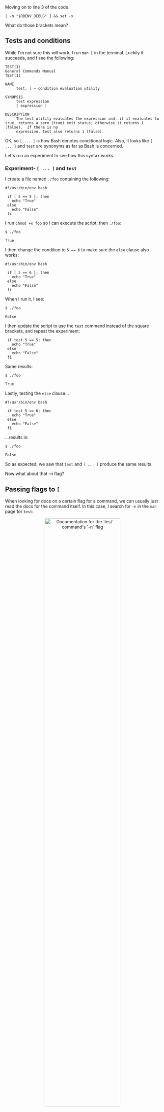 Moving on to line 3 of the code.

```
[ -n "$RBENV_DEBUG" ] && set -x
```

What do those brackets mean?

## Tests and conditions

While I'm not sure this will work, I run `man [` in the terminal.  Luckily it succeeds, and I see the following:

```
TEST(1)                                                              General Commands Manual                                                             TEST(1)

NAME
     test, [ – condition evaluation utility

SYNOPSIS
     test expression
     [ expression ]

DESCRIPTION
     The test utility evaluates the expression and, if it evaluates to true, returns a zero (true) exit status; otherwise it returns 1 (false).  If there is no
     expression, test also returns 1 (false).
```

OK, so `[ ... ]` is how Bash denotes conditional logic.  Also, it looks like `[ ... ]` and `test` are synonyms as far as Bash is concerned.

Let's run an experiment to see how this syntax works.

### Experiment- `[ ... ]` and `test`

I create a file named `./foo` containing the following:

```
#!/usr/bin/env bash

 if [ 5 == 5 ]; then
   echo "True"
 else
   echo "False"
 fi
```

I run `chmod +x foo` so I can execute the script, then `./foo`:
```
$ ./foo

True
```

I then change the condition to `5 == 6` to make sure the `else` clause also works:

```
#!/usr/bin/env bash

 if [ 5 == 6 ]; then
   echo "True"
 else
   echo "False"
 fi
```

When I run it, I see:

```
$ ./foo

False
```

I then update the script to use the `test` command instead of the square brackets, and repeat the experiment:

```
 if test 5 == 5; then
   echo "True"
 else
   echo "False"
 fi
```

Same results:

```
$ ./foo

True
```

Lastly, testing the `else` clause...

```
#!/usr/bin/env bash

 if test 5 == 6; then
   echo "True"
 else
   echo "False"
 fi
```

...results in:

```
$ ./foo

False
```

So as expected, we saw that `test` and `[ ... ]` produce the same results.

Now what about that -n flag?

## Passing flags to `[`

When looking for docs on a certain flag for a command, we can usually just read the docs for the command itself. In this case, I search for `-n` in the `man` page for `test`:

<p style="text-align: center">
  <img src="/assets/images/man-test-n.png" width="70%" alt="Documentation for the `test` command's `-n` flag">
</p>

It looks like `[ -n "$RBENV_DEBUG" ]` is `true` if the length of `"$RBENV_DEBUG"` is greater than zero (i.e. if the string is *not* empty).

Let's see if `-n` behaves the way we expect.

### Experiment- the `-n` flag

First I run the following directly in my terminal tab:

```
$ FOO='foo'

$ [ -n "$FOO" ] && echo "Hi"

"Hi"

$ [ -n "$BAR" ] && echo "Hi"

$ [ -n "" ] && echo "Hi"

```

So using the `-n` flag to test the length of `"$FOO"` resulted in printing `Hi` to the screen because `"$FOO"` has a greater-than-zero string length.  But `"$BAR"` and `""` both do not, so nothing was printed in those two cases.

This all works as expected.  Then, out of curiosity, I removed the double-quotes from `"$BAR"`:

```
$ [ -n $BAR ] && echo "Hi"
Hi
```

Removing the quotes caused `Hi` to be printed.  This was unexpected.  Since `$BAR` hadn't been set, I expected nothing to be printed to the screen.

Lastly, I removed `$BAR` entirely:

```
$ [ -n ] && echo "Hi"
Hi
```

Since I don't pass any value at all to the flag, I would expect the length of the non-existent "string" to be zero.

Why are the last two cases not returning the results I expect?

In this case, [this StackOverflow post](https://web.archive.org/web/20230406161647/https://unix.stackexchange.com/questions/400889/why-isnt-n-false-like-n/400895){:target="_blank" rel="noopener"} comes through with an answer:

> `[ -n ]` does not use the `-n` test.
>
> The `-n` in `[ -n ]` is not a test at all. When there is only one argument between `[` and `]`, that argument is a string that is tested to see if it is empty. Even when that string has a leading `-`, it is still interpreted as an operand, not a test. Since the string `-n` is not empty (it contains two characters, `-` and `n`, not zero characters) `[ -n ]` evaluates to true.

...and [here](https://unix.stackexchange.com/a/141025/142469){:target="_blank" rel="noopener"}:

> You need to quote your variables. Without quotes you are writing `test -n` instead of `test -n <expression>`. The `test` command has no idea that you provided a variable that expanded to nothing.

OK great.  So when I don't use double-quotes, the script thinks I'm just running `[ -n ]`, which the interpreter interprets as an operand of length 2, which is why it returns true.  This is true whether I'm running `[ -n ]` or `[ -n $BAR ]`.

## Single- vs. Double-quotes

Another question about the bracket syntax: what would happen if I used single-quotes instead of double-quotes?  Does that matter?  Time for another experiment.

### Experiment- single- vs. double-quotes

Since I've already defined my `FOO` variable in my terminal tab, I type the following in the same tab:

```
$ echo "$FOO"
```

Which results in:

```
foo
```

Next I use single-quotes:

```
$ echo '$FOO'
```

When I run it, I get the following:

```
$FOO
```

So when using single-quotes instead of double-quotes, the shell doesn't expand the variable into its underlying value.  It just treats the variable name as a string literal, and in this case we echo that string to the terminal.

## Verbose Mode

Returning back to the line of code:

```
[ -n "$RBENV_DEBUG" ] && set -x
```

If the `[ -n "$RBENV_DEBUG" ]` condition returns true, the `&&` syntax ensures that we then execute the 2nd half of this line of code: `set -x`.  If that condition returns false, we exit early and don't evaluate `set -x`.

We know about `set` already, but what does the `-x` flag do?

I Google "set -x bash" and find [this StackOverflow post](https://stackoverflow.com/questions/36273665/what-does-set-x-do){:target="_blank" rel="noopener"}, with an answer that says:

> `set -x`
>
> Prints a trace of simple commands, `for` commands, `case` commands, ... and arithmetic for commands and their arguments or associated word lists after they are expanded and before they are executed.

That kind of sounds to me like what "debug mode" or "verbose mode" does in many command line programs.  Which would make sense, given the condition for the `test` command included a variable named `RBENV_DEBUG`.

Let's see if that's what happens.

### Experiment- the `set -x` command

I write a new script, run `chmod +x` on it, and add the following code:

```
#!/usr/bin/env bash

set -x

echo "foo"

bar="$(( 5+5 ))"

echo "$bar"
```

Side note- I found out from [this link](https://stackoverflow.com/questions/6348902/how-can-i-add-numbers-in-a-bash-script){:target="_blank" rel="noopener"} that, if you want to add two integers in Bash, you use the `$((...))` syntax.

As you can see, this script includes `set -x` at the top.  When I run this script, I see the following:

```
$ ./foo

+ echo foo
foo
+ bar=10
+ echo 10
10
```

The lines with `+` in front of them appear to be the lines which are printed out as a result of `set -x`.  The lines without `+` are lines that would have printed out anyway (i.e. as a result of the `echo` commands I included in the script).

Now, when I comment out `set -x` and re-run the script, I see:

```
$ ./foo

foo
10
```

Now we don't see the `+` lines anymore.

From this, I think we can conclude that `set -x` prints each line of code that is run, just as our docs described.

So to summarize, `[ -n "$RBENV_DEBUG" ] && set -x` tells us that we will print each command as it is executed, but **only if** we set the `$RBENV_DEBUG` environment variable to equal  any non-empty string value.

Let's move on to the next line of code.
